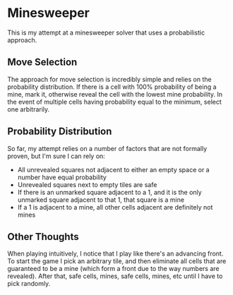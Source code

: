 # Minesweeper

This is my attempt at a minesweeper solver that uses a probabilistic approach.

## Move Selection
The approach for move selection is incredibly simple and relies on the probability distribution. If there is a cell with 100% probability of being a mine, mark it, otherwise reveal the cell with the lowest mine probability. In the event of multiple cells having probability equal to the minimum, select one arbitrarily.

## Probability Distribution
So far, my attempt relies on a number of factors that are not formally proven, but I'm sure I can rely on:
 - All unrevealed squares not adjacent to either an empty space or a number have equal probability
 - Unrevealed squares next to empty tiles are safe
 - If there is an unmarked square adjacent to a 1, and it is the only unmarked square adjacent to that 1, that square is a mine
 - If a 1 is adjacent to a mine, all other cells adjacent are definitely not mines

## Other Thoughts

When playing intuitively, I notice that I play like there's an advancing front. To start the game I pick an arbitrary tile, and then eliminate all cells that are guaranteed to be a mine (which form a front due to the way numbers are revealed). After that, safe cells, mines, safe cells, mines, etc until I have to pick randomly.